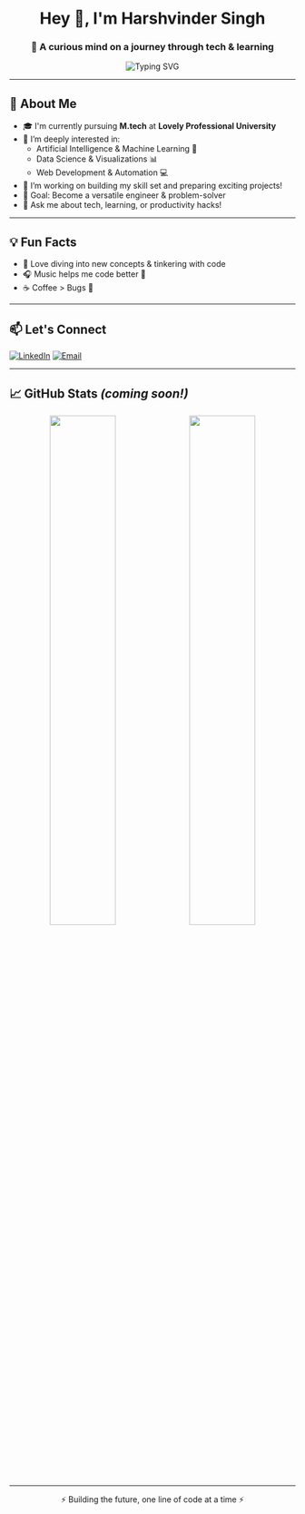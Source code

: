 <h1 align="center">Hey 👋, I'm Harshvinder Singh</h1>
<h3 align="center">🚀 A curious mind on a journey through tech & learning</h3>

<p align="center">
  <img src="https://readme-typing-svg.herokuapp.com?font=Fira+Code&size=22&pause=1000&color=F75C7E&center=true&vCenter=true&width=435&lines=Student+%F0%9F%93%9A;Tech+Enthusiast+%F0%9F%94%A5;Lifelong+Learner+%F0%9F%8C%9F" alt="Typing SVG" />
</p>

---

## 👤 About Me

- 🎓 I'm currently pursuing **M.tech** at **Lovely Professional University**
- 🌱 I’m deeply interested in:
  - Artificial Intelligence & Machine Learning 🤖
  - Data Science & Visualizations 📊
  - Web Development & Automation 💻
- 🔭 I’m working on building my skill set and preparing exciting projects!
- 🎯 Goal: Become a versatile engineer & problem-solver
- 💬 Ask me about tech, learning, or productivity hacks!

---

## 💡 Fun Facts

- 🧠 Love diving into new concepts & tinkering with code
- 🎧 Music helps me code better 🎵
- ☕ Coffee > Bugs 🐞

---

## 📫 Let's Connect

[![LinkedIn](https://img.shields.io/badge/LinkedIn-blue?style=flat&logo=linkedin&labelColor=blue)](https://www.linkedin.com/in/harshvindersingh15122000/)
[![Email](https://img.shields.io/badge/Email-D14836?style=flat&logo=gmail&logoColor=white)](mailto:singh.harshvinder2000@gmail.com)

---

## 📈 GitHub Stats _(coming soon!)_

<p align="center">
  <img src="https://github-readme-stats.vercel.app/api?username=Harshvinder Singh&show_icons=true&theme=radical" width="48%"/>
  <img src="https://github-readme-streak-stats.herokuapp.com/?user=yourusername&theme=radical" width="48%"/>
</p>

---

<p align="center">⚡ Building the future, one line of code at a time ⚡</p>
